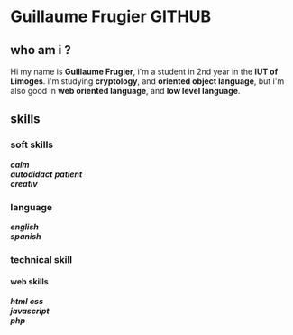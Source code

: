 # Guillaume Frugier GITHUB

## who am i ?
Hi my name is **Guillaume Frugier**, i'm a student in 2nd year in the **IUT of Limoges**.
i'm studying **cryptology**, and **oriented object language**, but i'm also good in **web oriented language**, 
and **low level language**.

## skills
### soft skills
***calm***   
***autodidact*** 
***patient***  
***creativ***

### language
***english***  
***spanish***  

### technical skill
#### web skills
***html***
***css***  
***javascript***  
***php***  



